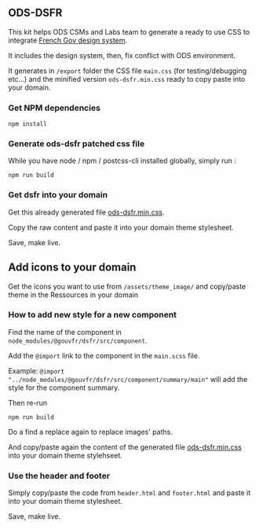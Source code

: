 ## ODS-DSFR

This kit helps ODS CSMs and Labs team to generate a ready to use CSS to integrate [French Gov design system](https://www.systeme-de-design.gouv.fr/).

It includes the design system, then, fix conflict with ODS environment.

It generates in `/export` folder the CSS file `main.css` (for testing/debugging etc...) and the minified version `ods-dsfr.min.css` ready to copy paste into your domain.


### Get NPM dependencies

```
npm install
```

### Generate ods-dsfr patched css file

While you have node / npm / postcss-cli installed globally, simply run :
 
```
npm run build
```


### Get dsfr into your domain

Get this already generated file [ods-dsfr.min.css](export/ods-dsfr.min.css).

Copy the raw content and paste it into your domain theme stylesheet.

Save, make live.


## Add icons to your domain

Get the icons you want to use from `/assets/theme_image/` and copy/paste theme in the Ressources in your domain


### How to add new style for a new component

Find the name of the component in `node_modules/@gouvfr/dsfr/src/component`.

Add the `@import` link to the component in the `main.scss` file.

Example: `@import "../node_modules/@gouvfr/dsfr/src/component/summary/main"` will add the style for the component summary.

Then re-run 

````
npm run build
````

Do a find a replace again to replace images' paths.

And copy/paste again the content of the generated file [ods-dsfr.min.css](export/ods-dsfr.min.css) into your domain theme stylehseet.


### Use the header and footer

Simply copy/paste the code from `header.html` and `footer.html` and paste it into your domain theme stylesheet.

Save, make live.
